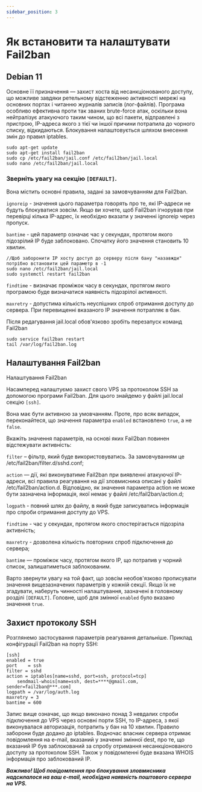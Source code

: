 ```yaml
---
sidebar_position: 3
---
```


# Як встановити та налаштувати Fail2ban

## Debian 11

Основне її призначення — захист хоста від несанкціонованого доступу, 
що можливе завдяки ретельному відстеженню активності мережі на основних портах і читанню журналів записів (лог-файлів). 
Програма особливо ефективна проти так званих brute-force атак, оскільки вона нейтралізує атакуючого таким чином, 
що всі пакети, відправлені з пристрою, IP-адреса якого з тієї чи іншої причини потрапила до чорного списку, відкидаються. 
Блокування налаштовується шляхом внесення змін до правил iptables.

```shell
sudo apt-get update 
sudo apt-get install fail2ban
sudo cp /etc/fail2ban/jail.conf /etc/fail2ban/jail.local
sudo nano /etc/fail2ban/jail.local
```

### Зверніть увагу на секцію `[DEFAULT]`.

Вона містить основні правила, задані за замовчуванням для Fail2ban.

`ignoreip` - значення цього параметра говорять про те, які IP-адреси не будуть блокуватися зовсім. Якщо ви хочете, щоб Fail2ban ігнорував при перевірці кілька IP-адрес, їх необхідно вказати у значенні ignoreip через пропуск.

`bantime` - цей параметр означає час у секундах, протягом якого підозрілий IP буде заблоковано. Спочатку його значення становить 10 хвилин.
```shell
//Щоб заборонити IP хосту доступ до серверу після бану "назавжди" потрібно встановити цей параметр в -1
sudo nano /etc/fail2ban/jail.local
sudo systemctl restart fail2ban
```
`findtime` - визначає проміжок часу в секундах, протягом якого програмою буде визначатися наявність підозрілої активності.

`maxretry` - допустима кількість неуспішних спроб отримання доступу до сервера. При перевищенні вказаного IP значення потрапляє в бан.

Після редагування jail.local обов'язково зробіть перезапуск команд Fail2ban

```shell
sudo service fail2ban restart
tail /var/log/fail2ban.log
```

## Налаштування Fail2ban

Налаштування Fail2ban

Насамперед налаштуємо захист свого VPS за протоколом SSH за допомогою програми Fail2ban. Для цього знайдемо 
у файлі jail.local секцію `[ssh]`.

Вона має бути активною за умовчанням. Проте, про всяк випадок, переконайтеся, що значення параметра `enabled` встановлено 
`true`, а не `false`.

Вкажіть значення параметрів, на основі яких Fail2ban повинен відстежувати активність:

`filter` – фільтр, який буде використовуватись. За замовчуванням це /etc/fail2ban/filter.d/sshd.conf;

`action` — дії, які виконуватиме Fail2ban при виявленні атакуючої IP-адреси, всі правила реагування на дії зловмисника 
описані у файлі /etc/fail2ban/action.d. Відповідно, як значення параметра action не може бути зазначена інформація, 
якої немає у файлі /etc/fail2ban/action.d;

`logpath` - повний шлях до файлу, в який буде записуватись інформація про спроби отримання доступу до VPS.

`findtime` - час у секундах, протягом якого спостерігається підозріла активність;

`maxretry` - дозволена кількість повторних спроб підключення до сервера;

`bantime` — проміжок часу, протягом якого IP, що потрапив у чорний список, залишатиметься заблокованим.

Варто звернути увагу на той факт, що зовсім необов'язково прописувати значення вищезазначених параметрів у кожній секції. 
Якщо їх не згадувати, наберуть чинності налаштування, зазначені в головному розділі `[DEFAULT]`. 
Головне, щоб для змінної `enabled` було вказано значення `true`.

## Захист протоколу SSH

Розглянемо застосування параметрів реагування детальніше. Приклад конфігурації Fail2ban на порту SSH:

```shell
[ssh]
enabled = true
port 	= ssh
filter = sshd
action = iptables[name=sshd, port=ssh, protocol=tcp]
	sendmail-whois[name=ssh, dest=****@gmail.com, sender=fail2ban@***.com]
logpath = /var/log/auth.log
maxretry = 3
bantime = 600
```

Запис вище означає, що якщо виконано понад 3 невдалих спроби підключення до VPS через основні порти SSH, 
то IP-адреса, з якої виконувалася авторизація, потрапить у бан на 10 хвилин. Правило заборони буде додано до iptables. 
Водночас власник сервера отримає повідомлення на e-mail, вказаний у значенні змінної dest, про те, 
що вказаний IP був заблокований за спробу отримання несанкціонованого доступу за протоколом SSH. 
Також у повідомленні буде вказана WHOIS інформація про заблокований IP.

**_Важливо! Щоб повідомлення про блокування зловмисника надсилалося на ваш e-mail, 
необхідна наявність поштового сервера на VPS._**